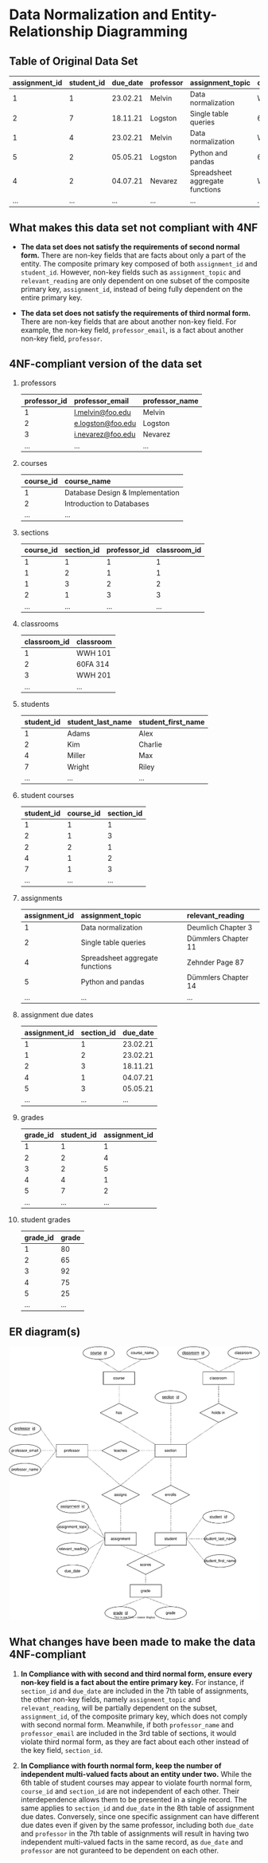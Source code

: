 # Data Normalization and Entity-Relationship Diagramming
## Table of Original Data Set
| assignment_id | student_id | due_date | professor | assignment_topic                | classroom | grade | relevant_reading    | professor_email   |
| :------------ | :--------- | :------- | :-------- | :------------------------------ | :-------- | :---- | :------------------ | :---------------- |
| 1             | 1          | 23.02.21 | Melvin    | Data normalization              | WWH 101   | 80    | Deumlich Chapter 3  | l.melvin@foo.edu  |
| 2             | 7          | 18.11.21 | Logston   | Single table queries            | 60FA 314  | 25    | Dümmlers Chapter 11 | e.logston@foo.edu |
| 1             | 4          | 23.02.21 | Melvin    | Data normalization              | WWH 101   | 75    | Deumlich Chapter 3  | l.melvin@foo.edu  |
| 5             | 2          | 05.05.21 | Logston   | Python and pandas               | 60FA 314  | 92    | Dümmlers Chapter 14 | e.logston@foo.edu |
| 4             | 2          | 04.07.21 | Nevarez   | Spreadsheet aggregate functions | WWH 201   | 65    | Zehnder Page 87     | i.nevarez@foo.edu |
| ...           | ...        | ...      | ...       | ...                             | ...       | ...   | ...                 | ...               |

## What makes this data set not compliant with 4NF
- **The data set does not satisfy the requirements of second normal form.** There are non-key fields that are facts about only a part of the entity. The composite primary key composed of both `assignment_id` and `student_id`. However, non-key fields such as `assignment_topic` and `relevant_reading` are only dependent on one subset of the composite primary key, `assignment_id`, instead of being fully dependent on the entire primary key.

- **The data set does not satisfy the requirements of third normal form.** There are non-key fields that are about another non-key field. For example, the non-key field, `professor_email`, is a fact about another non-key field, `professor`.

## 4NF-compliant version of the data set
1. professors

    | professor_id  | professor_email    | professor_name |
    | :------------ | :----------------- | :------------- |
    | 1             | l.melvin@foo.edu   | Melvin         |
    | 2             | e.logston@foo.edu  | Logston        |
    | 3             | i.nevarez@foo.edu  | Nevarez        |
    | ...           | ...                | ...            |

2. courses

    | course_id  | course_name                       |
    | :--------- | :-------------------------------- |
    | 1          | Database Design & Implementation  |
    | 2          | Introduction to Databases         |
    | ...        | ...                               |

3. sections
    
    | course_id  | section_id | professor_id  | classroom_id  |
    | :--------- | :--------- | :------------ | :------------ |
    | 1          | 1          | 1             | 1             |
    | 1          | 2          | 1             | 1             |
    | 1          | 3          | 2             | 2             |
    | 2          | 1          | 3             | 3             |
    | ...        | ...        | ...           | ...           |

4. classrooms

    | classroom_id  | classroom |
    | :------------ | :-------- |
    | 1             | WWH 101   |
    | 2             | 60FA 314  |
    | 3             | WWH 201   |
    | ...           | ...       |


5. students

    | student_id  | student_last_name | student_first_name  |
    | :---------- | :---------------- | :------------------ |
    | 1           | Adams             | Alex                |
    | 2           | Kim               | Charlie             |
    | 4           | Miller            | Max                 |
    | 7           | Wright            | Riley               |
    | ...         | ...               | ...                 |

6. student courses

    | student_id  | course_id | section_id  |
    | ----------- | --------- | ----------- |
    | 1           | 1         | 1           |
    | 2           | 1         | 3           |
    | 2           | 2         | 1           |
    | 4           | 1         | 2           |
    | 7           | 1         | 3           |
    | ...         | ...       | ...         |

7. assignments

    | assignment_id  | assignment_topic                 | relevant_reading     |
    | :------------- | :------------------------------- | :------------------- |
    | 1              | Data normalization               | Deumlich Chapter 3   |
    | 2              | Single table queries             | Dümmlers Chapter 11  |
    | 4              | Spreadsheet aggregate functions  | Zehnder Page 87      |
    | 5              | Python and pandas                | Dümmlers Chapter 14  |
    | ...            | ...                              | ...                  |

8. assignment due dates

    | assignment_id  | section_id | due_date  |
    | :------------- | :--------- | :-------- |
    | 1              | 1          | 23.02.21  |
    | 1              | 2          | 23.02.21  |
    | 2              | 3          | 18.11.21  |
    | 4              | 1          | 04.07.21  |
    | 5              | 3          | 05.05.21  |
    | ...            | ...        | ...       |

9. grades

    | grade_id  | student_id | assignment_id |
    | :-------- | :--------- | :------------ |
    | 1         | 1          | 1             |
    | 2         | 2          | 4             |
    | 3         | 2          | 5             |
    | 4         | 4          | 1             |
    | 5         | 7          | 2             |
    | ...       | ...        | ...           |

10. student grades

    | grade_id  | grade |
    | :-------- | :------- |
    | 1         | 80       |
    | 2         | 65       |
    | 3         | 92       |
    | 4         | 75       |
    | 5         | 25       |
    | ...       | ...      |


## ER diagram(s)
![Entity-Relationship Diagram](images/ERDiagram.svg)

## What changes have been made to make the data 4NF-compliant
1. **In Compliance with with second and third normal form, ensure every non-key field is a fact about the entire primary key.** For instance, if `section_id` and `due_date` are included in the 7th table of assignments, the other non-key fields, namely `assignment_topic` and `relevant_reading`, will be partially dependent on the subset, `assignment_id`, of the composite primary key, which does not comply with second normal form. Meanwhile, if both `professor_name` and `professor_email` are included in the 3rd table of sections, it would violate third normal form, as they are fact about each other instead of the key field, `section_id`.

2. **In Compliance with fourth normal form, keep the number of independent multi-valued facts about an entity under two.** While the 6th table of student courses may appear to violate fourth normal form, `course_id` and `section_id` are not independent of each other. Their interdependence allows them to be presented in a single record. The same applies to `section_id` and `due_date` in the 8th table of assignment due dates. Conversely, since one specific assignment can have different due dates even if given by the same professor, including both `due_date` and `professor` in the 7th table of assignments will result in having two independent multi-valued facts in the same record, as `due_date` and `professor` are not guranteed to be dependent on each other.